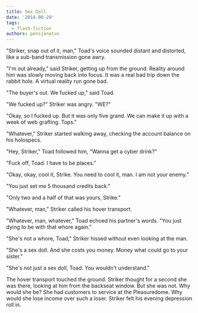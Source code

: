 ```yaml
---
title: Sex Doll
date: '2014-08-29'
tags:
  - flash-fiction
authors: pensjonatus
---
```


"Striker, snap out of it, man," Toad's voice sounded distant and distorted, like
a sub-band transmission gone awry.

<!-- truncate -->

"I'm out already," said Striker, getting up from the ground. Reality around him
was slowly moving back into focus. It was a real bad trip down the rabbit hole.
A virtual reality run gone bad.

"The buyer's out. We fucked up," said Toad.

"We fucked up?" Striker was angry. "WE?"

"Okay, so I fucked up. But it was only five grand. We can make it up with a week
of web grafting. Tops."

"Whatever," Striker started walking away, checking the account balance on his
holospecs.

"Hey, Striker," Toad followed him, "Wanna get a cyber drink?"

"Fuck off, Toad. I have to be places."

"Okay, okay, cool it, Strike. You need to cool it, man. I am not your enemy."

"You just set me 5 thousand credits back."

"Only two and a half of that was yours, Strike."

"Whatever, man," Striker called his hover transport.

"Whatever, man, whatever," Toad echoed his partner's words. "You just dying to
be with that whore again."

"She's not a whore, Toad," Striker hissed without even looking at the man.

"She's a sex doll. And she costs you money. Money what could go to your sister."

"She's not just a sex doll, Toad. You wouldn't understand."

The hover transport touched the ground. Striker thought for a second she was
there, looking at him from the backseat window. But she was not. Why would she
be? She had customers to service at the Pleasuredome. Why would she lose income
over such a loser. Striker felt his evening depression roll in.
